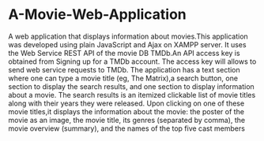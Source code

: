 # A-Movie-Web-Application
A web application that displays information about movies.This application was developed using plain JavaScript and Ajax on XAMPP server.
It uses the Web Service REST API of the movie DB TMDb.An API access key is obtained from Signing up for a TMDb account. The access key will allows to send web service requests to TMDb.
The application has a text section where one can type a movie title (eg, The Matrix),a search button, one section to display the search results, and one section to display information about a movie. The search results is an itemized clickable list of movie titles along with their years they were released. Upon clicking on one of these movie titles,it displays the information about the movie: the poster of the movie as an image, the movie title, its genres (separated by comma), the movie overview (summary), and the names of the top five cast members
